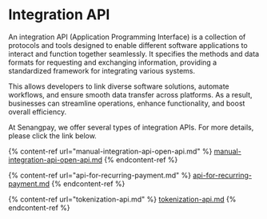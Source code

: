 # Integration API

An integration API (Application Programming Interface) is a collection of protocols and tools designed to enable different software applications to interact and function together seamlessly. It specifies the methods and data formats for requesting and exchanging information, providing a standardized framework for integrating various systems.

This allows developers to link diverse software solutions, automate workflows, and ensure smooth data transfer across platforms. As a result, businesses can streamline operations, enhance functionality, and boost overall efficiency.

At Senangpay, we offer several types of integration APIs. For more details, please click the link below.

{% content-ref url="manual-integration-api-open-api.md" %}
[manual-integration-api-open-api.md](manual-integration-api-open-api.md)
{% endcontent-ref %}

{% content-ref url="api-for-recurring-payment.md" %}
[api-for-recurring-payment.md](api-for-recurring-payment.md)
{% endcontent-ref %}

{% content-ref url="tokenization-api.md" %}
[tokenization-api.md](tokenization-api.md)
{% endcontent-ref %}
